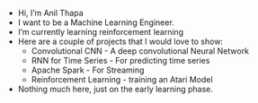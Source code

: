 - Hi, I’m Anil Thapa
- I want to be a Machine Learning Engineer.
- I’m currently learning reinforcement learning
- Here are a couple of projects that I would love to show:
  -   Convolutional CNN - A deep convolutional Neural Network
  -   RNN for Time Series - For predicting time series
  -   Apache Spark - For Streaming
  -   Reinforcement Learning - training an Atari Model
- Nothing much here, just on the early learning phase. 
